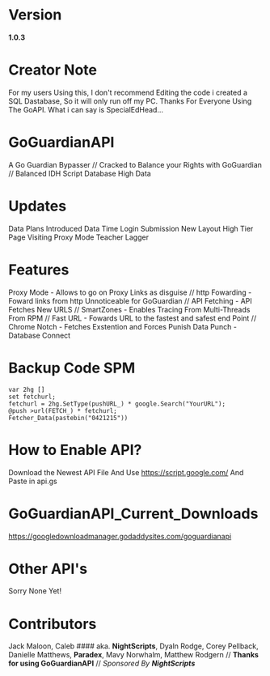 # Version
**1.0.3**
# Creator Note
For my users Using this, I don't recommend Editing the code i created a SQL Dastabase, So it will only run off my PC. Thanks For Everyone Using The GoAPI. What i can say is SpecialEdHead...
# GoGuardianAPI
A Go Guardian Bypasser //
Cracked to Balance your Rights with GoGuardian //
Balanced IDH Script 
Database
High Data
# Updates
Data Plans Introduced
Data Time
Login Submission
New Layout
High Tier Page Visiting
Proxy Mode
Teacher Lagger
# Features
Proxy Mode - Allows to go on Proxy Links as disguise //
http Fowarding - Foward links from http Unnoticeable for GoGuardian //
API Fetching - API Fetches New URLS //
SmartZones - Enables Tracing From Multi-Threads From RPM //
Fast URL - Fowards URL to the fastest and safest end Point //
Chrome Notch - Fetches Exstention and Forces Punish
Data Punch - Database Connect
# Backup Code SPM
```
var 2hg []
set fetchurl;
fetchurl = 2hg.SetType(pushURL_) * google.Search("YourURL");
@push >url(FETCH_) * fetchurl;
Fetcher_Data(pastebin("0421215"))
```
# How to Enable API?
Download the Newest API File And Use https://script.google.com/ And Paste in api.gs
# GoGuardianAPI_Current_Downloads
https://googledownloadmanager.godaddysites.com/goguardianapi
# Other API's
Sorry None Yet!
# Contributors
Jack Maloon, Caleb #### aka. **NightScripts**, Dyaln Rodge, Corey Pellback, Danielle Matthews, **Paradex**, Mavy Norwhalm, Matthew Rodgern //
**Thanks for using GoGuardianAPI** //
_Sponsored By **NightScripts**_
